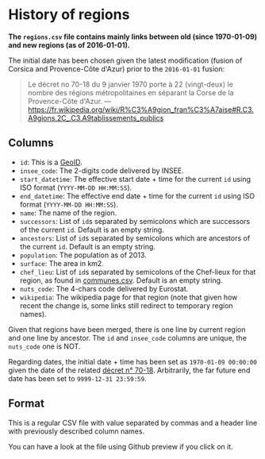 # History of regions

**The `regions.csv` file contains mainly links between old (since 1970-01-09) and new regions (as of 2016-01-01).**

The initial date has been chosen given the latest modification (fusion of Corsica and Provence-Côte d'Azur) prior to the `2016-01-01` fusion:

> Le décret no 70-18 du 9 janvier 1970 porte à 22 (vingt-deux) le nombre des régions métropolitaines en séparant la Corse de la Provence-Côte d'Azur. — https://fr.wikipedia.org/wiki/R%C3%A9gion_fran%C3%A7aise#R.C3.A9gions.2C_.C3.A9tablissements_publics


## Columns

* `id`: This is a [GeoID](https://github.com/etalab/geoids).
* `insee_code`: The 2-digits code delivered by INSEE.
* `start_datetime`: The effective start date + time for the current `id` using ISO format (`YYYY-MM-DD HH:MM:SS`).
* `end_datetime`: The effective end date + time for the current `id` using ISO format (`YYYY-MM-DD HH:MM:SS`).
* `name`: The name of the region.
* `successors`: List of `id`s separated by semicolons which are successors of the current `id`. Default is an empty string.
* `ancestors`: List of `id`s separated by semicolons which are ancestors of the current `id`. Default is an empty string.
* `population`: The population as of 2013.
* `surface`: The area in km2.
* `chef_lieu`: List of `id`s separated by semicolons of the Chef-lieux for that region, as found in [communes.csv](../../exports/communes/). Default is an empty string.
* `nuts_code`: The 4-chars code delivered by Eurostat.
* `wikipedia`: The wikipedia page for that region (note that given how recent the change is, some links still redirect to temporary region names).

Given that regions have been merged, there is one line by current region and one line by ancestor. The `id` and `insee_code` columns are unique, the `nuts_code` one is NOT.

Regarding dates, the initial date + time has been set as `1970-01-09 00:00:00` given the date of the related [décret n° 70-18](https://fr.wikipedia.org/wiki/R%C3%A9gion_fran%C3%A7aise#R.C3.A9gions.2C_.C3.A9tablissements_publics). Arbitrarily, the far future end date has been set to `9999-12-31 23:59:59`.


## Format

This is a regular CSV file with value separated by commas and a header line with previously described column names.

You can have a look at the file using Github preview if you click on it.

